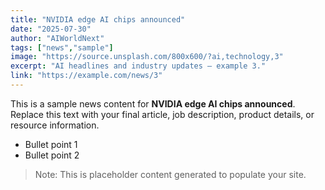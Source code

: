 ```yaml
---
title: "NVIDIA edge AI chips announced"
date: "2025-07-30"
author: "AIWorldNext"
tags: ["news","sample"]
image: "https://source.unsplash.com/800x600/?ai,technology,3"
excerpt: "AI headlines and industry updates — example 3."
link: "https://example.com/news/3"
---
```


This is a sample news content for **NVIDIA edge AI chips announced**. Replace this text with your final article, job description, product details, or resource information.

- Bullet point 1
- Bullet point 2

> Note: This is placeholder content generated to populate your site.
